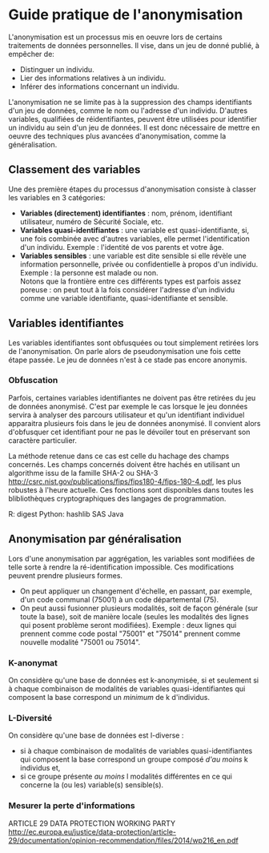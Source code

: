 # Guide pratique de l'anonymisation

L'anonymisation est un processus mis en oeuvre lors de certains traitements de données personnelles. Il vise, dans un jeu de donné publié, à empêcher de:

* Distinguer un individu.
* Lier des informations relatives à un individu.
* Inférer des informations concernant un individu.

L'anonymisation ne se limite pas à la suppression des champs identifiants d'un jeu de données, comme le nom ou l'adresse d'un individu. D'autres variables, qualifiées de réidentifiantes, peuvent être utilisées pour identifier un individu au sein d'un jeu de données. Il est donc nécessaire de mettre en oeuvre des techniques plus avancées d'anonymisation, comme la généralisation.

## Classement des variables

Une des première étapes du processus d'anonymisation consiste à classer les variables en 3 catégories:

* **Variables (directement) identifiantes** : nom, prénom, identifiant utilisateur, numéro de Sécurité Sociale, etc.
* **Variables quasi-identifiantes** : une variable est quasi-identifiante, si, une fois combinée avec d'autres variables, elle permet l'identification d'un individu. Exemple : l'identité de vos parents et votre âge.
* **Variables sensibles** : une variable est dite sensible si elle révèle une information personnelle, privée ou confidentielle à propos d'un individu. Exemple : la personne est malade ou non.  
Notons que la frontière entre ces différents types est parfois assez poreuse : on peut tout à la fois considérer l'adresse d'un individu comme une variable identifiante, quasi-identifiante et sensible. 

## Variables identifiantes

Les variables identifiantes sont obfusquées ou tout simplement retirées lors de l'anonymisation.
On parle alors de pseudonymisation une fois cette étape passée. Le jeu de données n'est à ce stade pas encore anonymis.

### Obfuscation

Parfois, certaines variables identifiantes ne doivent pas être retirées du jeu de données anonymisé. C'est par exemple le cas lorsque le jeu données servira à analyser des parcours utilisateur et qu'un identifiant individuel apparaitra plusieurs fois dans le jeu de données anonymisé. Il convient alors d'obfusquer cet identifiant pour ne pas le dévoiler tout en préservant son caractère particulier.

La méthode retenue dans ce cas est celle du hachage des champs concernés. Les champs concernés doivent être hachés en utilisant un algorithme issu de la famille SHA-2 ou SHA-3 http://csrc.nist.gov/publications/fips/fips180-4/fips-180-4.pdf, les plus robustes à l'heure actuelle. Ces fonctions sont disponibles dans toutes les blibliothèques cryptographiques des langages de programmation.

R: digest
Python: hashlib
SAS
Java


## Anonymisation par généralisation

Lors d'une anonymisation par aggrégation, les variables sont modifiées de telle sorte à rendre la ré-identification impossible. Ces modifications peuvent prendre plusieurs formes.  
+ On peut appliquer un changement d'échelle, en passant, par exemple, d'un code communal (75001) à un code départemental (75).  
+ On peut aussi fusionner plusieurs modalités, soit de façon générale (sur toute la base), soit de manière locale (seules les modalités des lignes qui posent problème seront modifiées). Exemple : deux lignes qui prennent comme code postal "75001" et "75014" prennent comme nouvelle modalité "75001 ou 75014".

### K-anonymat
On considère qu'une base de données est k-anonymisée, si et seulement si à chaque combinaison de modalités de variables quasi-identifiantes qui composent la base correspond un *minimum* de k d'individus.

### L-Diversité
On considère qu'une base de données est l-diverse :
+ si à chaque combinaison de modalités de variables quasi-identifiantes qui composent la base correspond un groupe composé *d'au moins* k individus et,
+ si ce groupe présente *au moins* l modalités différentes en ce qui concerne la (ou les) variable(s) sensible(s).

### Mesurer la perte d'informations

ARTICLE 29 DATA PROTECTION WORKING PARTY
http://ec.europa.eu/justice/data-protection/article-29/documentation/opinion-recommendation/files/2014/wp216_en.pdf
